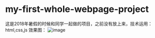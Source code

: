 # my-first-whole-webpage-project
这是2018年暑假的时候和同学一起做的项目，之前没有放上来，技术运用：html,css,js
效果图：
![image](https://github.com/lianzujiao/my-first-whole-webpage-project/blob/master/style.png)
